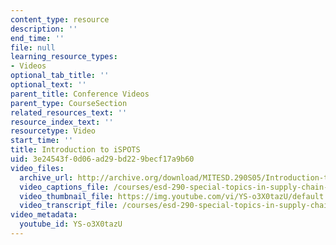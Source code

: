 ```yaml
---
content_type: resource
description: ''
end_time: ''
file: null
learning_resource_types:
- Videos
optional_tab_title: ''
optional_text: ''
parent_title: Conference Videos
parent_type: CourseSection
related_resources_text: ''
resource_index_text: ''
resourcetype: Video
start_time: ''
title: Introduction to iSPOTS
uid: 3e24543f-0d06-ad29-bd22-9becf17a9b60
video_files:
  archive_url: http://archive.org/download/MITESD.290S05/Introduction-to_iSPOTS-220k.mp4
  video_captions_file: /courses/esd-290-special-topics-in-supply-chain-management-spring-2005/f85d40e93d6d527fbd9b818fead8cd8e_YS-o3X0tazU.vtt
  video_thumbnail_file: https://img.youtube.com/vi/YS-o3X0tazU/default.jpg
  video_transcript_file: /courses/esd-290-special-topics-in-supply-chain-management-spring-2005/85773e470d43df68f86526e64e50d441_YS-o3X0tazU.pdf
video_metadata:
  youtube_id: YS-o3X0tazU
---
```

